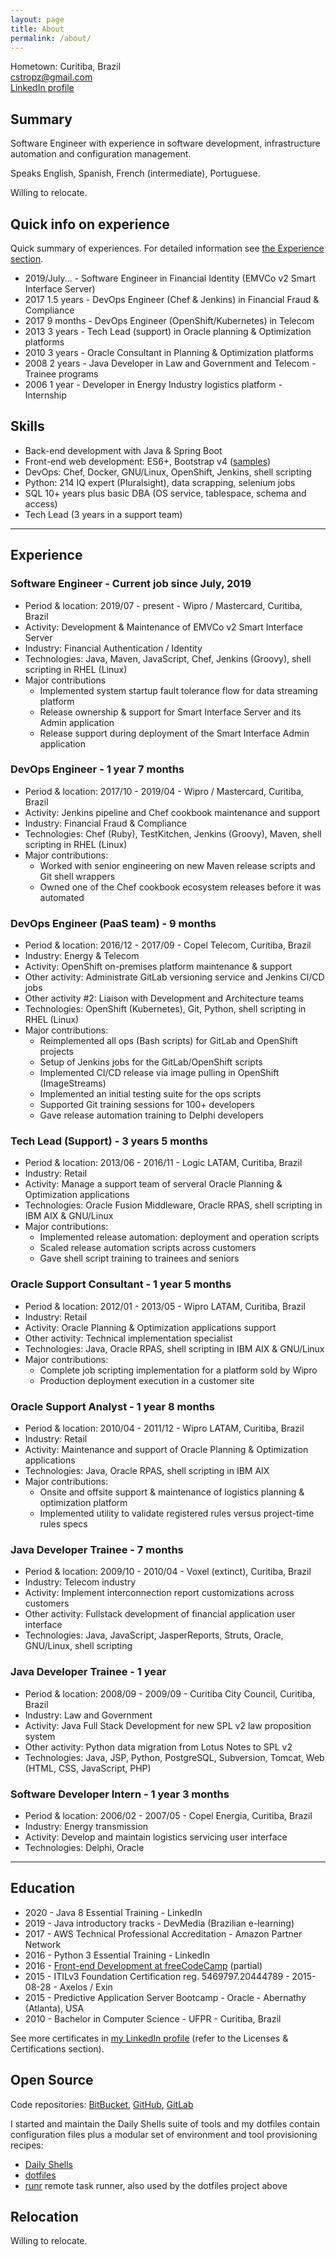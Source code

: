```yaml
---
layout: page
title: About
permalink: /about/
---
```


Hometown: Curitiba, Brazil  
cstropz@gmail.com  
[LinkedIn profile](https://linkedin.com/in/stroparo)  

## Summary

Software Engineer with experience in software development, infrastructure automation and configuration management.

Speaks English, Spanish, French (intermediate), Portuguese.

Willing to relocate.

## Quick info on experience

Quick summary of experiences. For detailed information see [the Experience section](#experience).

* 2019/July... - Software Engineer in Financial Identity (EMVCo v2 Smart Interface Server)
* 2017 1.5 years - DevOps Engineer (Chef & Jenkins) in Financial Fraud & Compliance
* 2017 9 months - DevOps Engineer (OpenShift/Kubernetes) in Telecom
* 2013 3 years - Tech Lead (support) in Oracle planning & Optimization platforms
* 2010 3 years - Oracle Consultant in Planning & Optimization platforms
* 2008 2 years - Java Developer in Law and Government and Telecom - Trainee programs
* 2006 1 year - Developer in Energy Industry logistics platform - Internship

## Skills

* Back-end development with Java & Spring Boot
* Front-end web development: ES6+, Bootstrap v4 ([samples](https://codepen.io/stroparo/full/qmLOYj/))
* DevOps: Chef, Docker, GNU/Linux, OpenShift, Jenkins, shell scripting
* Python: 214 IQ expert (Pluralsight), data scrapping, selenium jobs
* SQL 10+ years plus basic DBA (OS service, tablespace, schema and access)
* Tech Lead (3 years in a support team)

---

## Experience

### Software Engineer - Current job since July, 2019

* Period & location: 2019/07 - present - Wipro / Mastercard, Curitiba, Brazil
* Activity: Development & Maintenance of EMVCo v2 Smart Interface Server
* Industry: Financial Authentication / Identity
* Technologies: Java, Maven, JavaScript, Chef, Jenkins (Groovy), shell scripting in RHEL (Linux)
* Major contributions
  - Implemented system startup fault tolerance flow for data streaming platform
  - Release ownership & support for Smart Interface Server and its Admin application
  - Release support during deployment of the Smart Interface Admin application

### DevOps Engineer - 1 year 7 months

* Period & location: 2017/10 - 2019/04 - Wipro / Mastercard, Curitiba, Brazil
* Activity: Jenkins pipeline and Chef cookbook maintenance and support
* Industry: Financial Fraud & Compliance
* Technologies: Chef (Ruby), TestKitchen, Jenkins (Groovy), Maven, shell scripting in RHEL (Linux)
* Major contributions:
  - Worked with senior engineering on new Maven release scripts and Git shell wrappers
  - Owned one of the Chef cookbook ecosystem releases before it was automated

### DevOps Engineer (PaaS team) - 9 months

* Period & location: 2016/12 - 2017/09 - Copel Telecom, Curitiba, Brazil
* Industry: Energy & Telecom
* Activity: OpenShift on-premises platform maintenance & support
* Other activity: Administrate GitLab versioning service and Jenkins CI/CD jobs
* Other activity #2: Liaison with Development and Architecture teams
* Technologies: OpenShift (Kubernetes), Git, Python, shell scripting in RHEL (Linux)
* Major contributions:
  - Reimplemented all ops (Bash scripts) for GitLab and OpenShift projects
  - Setup of Jenkins jobs for the GitLab/OpenShift scripts
  - Implemented CI/CD release via image pulling in OpenShift (ImageStreams)
  - Implemented an initial testing suite for the ops scripts
  - Supported Git training sessions for 100+ developers
  - Gave release automation training to Delphi developers

### Tech Lead (Support) - 3 years 5 months

* Period & location: 2013/06 - 2016/11 - Logic LATAM, Curitiba, Brazil
* Industry: Retail
* Activity: Manage a support team of serveral Oracle Planning & Optimization applications
* Technologies: Oracle Fusion Middleware, Oracle RPAS, shell scripting in IBM AIX & GNU/Linux
* Major contributions:
  - Implemented release automation: deployment and operation scripts
  - Scaled release automation scripts across customers
  - Gave shell script training to trainees and seniors

### Oracle Support Consultant - 1 year 5 months

* Period & location: 2012/01 - 2013/05 - Wipro LATAM, Curitiba, Brazil
* Industry: Retail
* Activity: Oracle Planning & Optimization applications support
* Other activity: Technical implementation specialist
* Technologies: Java, Oracle RPAS, shell scripting in IBM AIX & GNU/Linux
* Major contributions:
  - Complete job scripting implementation for a platform sold by Wipro
  - Production deployment execution in a customer site

### Oracle Support Analyst - 1 year 8 months

* Period & location: 2010/04 - 2011/12 - Wipro LATAM, Curitiba, Brazil
* Industry: Retail
* Activity: Maintenance and support of Oracle Planning & Optimization applications
* Technologies: Java, Oracle RPAS, shell scripting in IBM AIX
* Major contributions:
  - Onsite and offsite support & maintenance of logistics planning & optimization platform
  - Implemented utility to validate registered rules versus project-time rules specs

### Java Developer Trainee - 7 months

* Period & location: 2009/10 - 2010/04 - Voxel (extinct), Curitiba, Brazil
* Industry: Telecom industry
* Activity: Implement interconnection report customizations across customers
* Other activity: Fullstack development of financial application user interface
* Technologies: Java, JavaScript, JasperReports, Struts, Oracle, GNU/Linux, shell scripting

### Java Developer Trainee - 1 year

* Period & location: 2008/09 - 2009/09 - Curitiba City Council, Curitiba, Brazil
* Industry: Law and Government
* Activity: Java Full Stack Development for new SPL v2 law proposition system
* Other activity: Python data migration from Lotus Notes to SPL v2
* Technologies: Java, JSP, Python, PostgreSQL, Subversion, Tomcat, Web (HTML, CSS, JavaScript, PHP)

### Software Developer Intern - 1 year 3 months

* Period & location: 2006/02 - 2007/05 - Copel Energia, Curitiba, Brazil
* Industry: Energy transmission
* Activity: Develop and maintain logistics servicing user interface
* Technologies: Delphi, Oracle

---

## Education

* 2020 - Java 8 Essential Training - LinkedIn
* 2019 - Java introductory tracks - DevMedia (Brazilian e-learning)
* 2017 - AWS Technical Professional Accreditation - Amazon Partner Network
* 2016 - Python 3 Essential Training - LinkedIn
* 2016 - [Front-end Development at freeCodeCamp](https://www.freecodecamp.org/stroparo) (partial)
* 2015 - ITILv3 Foundation Certification reg. 5469797.20444789 - 2015-08-28 - Axelos / Exin
* 2015 - Predictive Application Server Bootcamp - Oracle - Abernathy (Atlanta), USA
* 2010 - Bachelor in Computer Science - UFPR - Curitiba, Brazil

See more certificates in [my LinkedIn profile](https://linkedin.com/in/stroparo) (refer to the Licenses & Certifications section).

## Open Source

Code repositories: [BitBucket](https://bitbucket.org/stroparo), [GitHub](https://github.com/stroparo), [GitLab](https://gitlab.com/users/stroparo/projects)

I started and maintain the Daily Shells suite of tools and my dotfiles contain configuration files plus a modular set
of environment and tool provisioning recipes:

* [Daily Shells](https://github.com/stroparo/ds)
* [dotfiles](https://github.com/stroparo/dotfiles)
* [runr](https://github.com/stroparo/runr) remote task runner, also used by the dotfiles project above

## Relocation

Willing to relocate.
